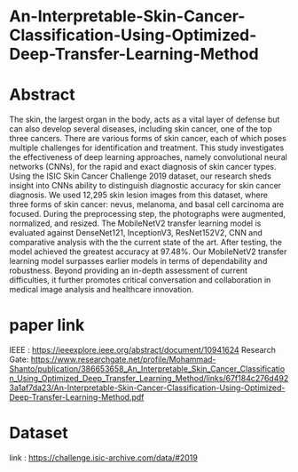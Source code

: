 # An-Interpretable-Skin-Cancer-Classification-Using-Optimized-Deep-Transfer-Learning-Method

# Abstract  
The skin, the largest organ in the body, acts as a vital layer of defense but can also develop several diseases, including skin cancer, one of the top three cancers. There are various forms of skin cancer, each of which poses multiple challenges for identification  and treatment. This study investigates the effectiveness of deep learning approaches, namely convolutional neural networks (CNNs), for the rapid and exact diagnosis of skin cancer types. Using the ISIC Skin Cancer Challenge 2019 dataset, our research sheds insight into CNNs ability to distinguish diagnostic accuracy for skin cancer diagnosis. We used 12,295 skin lesion images from this dataset, where three forms of skin cancer: nevus, melanoma, and basal cell carcinoma are focused. During the preprocessing step, the photographs were augmented, normalized, and resized. The MobileNetV2 transfer learning model is evaluated against DenseNet121, InceptionV3, ResNet152V2, CNN and comparative analysis with the the current state of the art. After testing, the model achieved the greatest accuracy at 97.48%. Our MobileNetV2 transfer learning model surpasses earlier models in terms of dependability and robustness. Beyond providing an in-depth assessment of current difficulties, it further promotes critical conversation and collaboration in medical image analysis and healthcare innovation.


# paper link 
IEEE : https://ieeexplore.ieee.org/abstract/document/10941624
Research Gate: https://www.researchgate.net/profile/Mohammad-Shanto/publication/386653658_An_Interpretable_Skin_Cancer_Classification_Using_Optimized_Deep_Transfer_Learning_Method/links/67f184c276d4923a1af7da23/An-Interpretable-Skin-Cancer-Classification-Using-Optimized-Deep-Transfer-Learning-Method.pdf


# Dataset 
link : https://challenge.isic-archive.com/data/#2019



